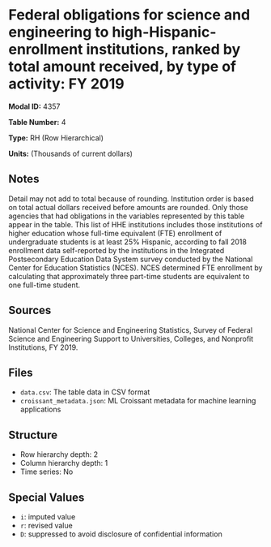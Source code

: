 # Federal obligations for science and engineering to high-Hispanic-enrollment institutions, ranked by total amount received, by type of activity: FY 2019&#160;

**Modal ID:** 4357

**Table Number:** 4

**Type:** RH (Row Hierarchical)

**Units:** (Thousands of current dollars)

## Notes

Detail may not add to total because of rounding. Institution order is based on total actual dollars received before amounts are rounded. Only those agencies that had obligations in the variables represented by this table appear in the table. This list of HHE institutions includes those institutions of higher education whose full-time equivalent (FTE) enrollment of undergraduate students is at least 25% Hispanic, according to fall 2018 enrollment data self-reported by the institutions in the Integrated Postsecondary Education Data System survey conducted by the National Center for Education Statistics (NCES). NCES determined FTE enrollment by calculating that approximately three part-time students are equivalent to one full-time student.

## Sources

National Center for Science and Engineering Statistics, Survey of Federal Science and Engineering Support to Universities, Colleges, and Nonprofit Institutions, FY 2019.

## Files

- `data.csv`: The table data in CSV format
- `croissant_metadata.json`: ML Croissant metadata for machine learning applications

## Structure

- Row hierarchy depth: 2
- Column hierarchy depth: 1
- Time series: No

## Special Values

- `i`: imputed value
- `r`: revised value
- `D`: suppressed to avoid disclosure of confidential information
